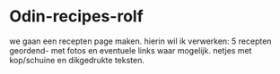 # Odin-recipes-rolf


we gaan een recepten page maken.
hierin wil ik verwerken:
5 recepten geordend- met fotos en eventuele links waar mogelijk.
netjes met kop/schuine en dikgedrukte teksten.
